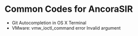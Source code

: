 # Common Codes for AncoraSIR

* Git Autocompletion in OS X Terminal
* VMware: vmw_ioctl_command error Invalid argument
